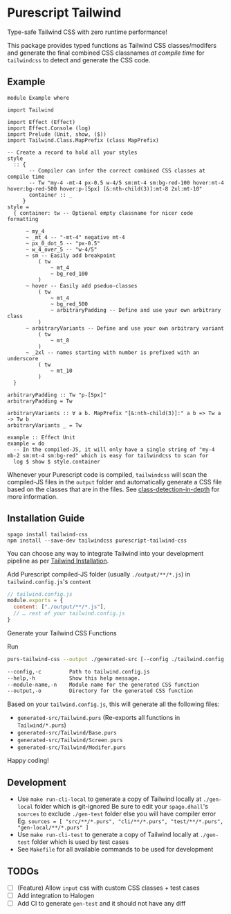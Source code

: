# Purescript Tailwind
Type-safe Tailwind CSS with zero runtime performance!

This package provides typed functions as Tailwind CSS classes/modifers
and generate the final combined CSS classnames _at compile time_ 
for `tailwindcss` to detect and generate the CSS code.

## Example
```
module Example where

import Tailwind

import Effect (Effect)
import Effect.Console (log)
import Prelude (Unit, show, ($))
import Tailwind.Class.MapPrefix (class MapPrefix)

-- Create a record to hold all your styles
style
  :: {
       -- Compiler can infer the correct combined CSS classes at compile time
       -- Tw "my-4 -mt-4 px-0.5 w-4/5 sm:mt-4 sm:bg-red-100 hover:mt-4 hover:bg-red-500 hover:p-[5px] [&:nth-child(3)]:mt-8 2xl:mt-10"
       container :: _
     }
style =
  { container: tw -- Optional empty classname for nicer code formatting

      ~ my_4
      ~ _mt_4 -- "-mt-4" negative mt-4
      ~ px_0_dot_5 -- "px-0.5"
      ~ w_4_over_5 -- "w-4/5"
      ~ sm -- Easily add breakpoint
          ( tw
              ~ mt_4
              ~ bg_red_100
          )
      ~ hover -- Easily add pseduo-classes
          ( tw
              ~ mt_4
              ~ bg_red_500
              ~ arbitraryPadding -- Define and use your own arbitrary class
          )
      ~ arbitraryVariants -- Define and use your own arbitrary variant
          ( tw
              ~ mt_8
          )
      ~ _2xl -- names starting with number is prefixed with an underscore
          ( tw
              ~ mt_10
          )
  }

arbitraryPadding :: Tw "p-[5px]"
arbitraryPadding = Tw

arbitraryVariants :: ∀ a b. MapPrefix "[&:nth-child(3)]:" a b => Tw a -> Tw b
arbitraryVariants _ = Tw

example :: Effect Unit
example = do
  -- In the compiled-JS, it will only have a single string of "my-4 mb-2 sm:mt-4 sm:bg-red" which is easy for tailwindcss to scan for
  log $ show $ style.container

```

Whenever your Purescript code is compiled, 
`tailwindcss` will scan the compiled-JS files in the `output` folder 
and automatically generate a CSS file based on the classes that are in the files. 
See [class-detection-in-depth](https://tailwindcss.com/docs/content-configuration#class-detection-in-depth) for more information.

## Installation Guide
```
spago install tailwind-css
npm install --save-dev tailwindcss purescript-tailwind-css
```
You can choose any way to integrate Tailwind 
into your development pipeline as per [Tailwind Installation](https://tailwindcss.com/docs/installation).

Add Purescript compiled-JS folder (usually `./output/**/*.js`) in `tailwind.config.js`'s `content`

```javascript
// tailwind.config.js
module.exports = { 
  content: ["./output/**/*.js"],
  // … rest of your tailwind.config.js
}

```

Generate your Tailwind CSS Functions

Run

```bash
purs-tailwind-css --output ./generated-src [--config ./tailwind.config.js]

--config,-c         Path to tailwind.config.js
--help,-h           Show this help message.
--module-name,-n    Module name for the generated CSS function
--output,-o         Directory for the generated CSS function
```

Based on your `tailwind.config.js`, this will generate all the following files:
- `generated-src/Tailwind.purs` (Re-exports all functions in `Tailwind/*.purs`)
- `generated-src/Tailwind/Base.purs`
- `generated-src/Tailwind/Screen.purs`
- `generated-src/Tailwind/Modifer.purs`

Happy coding!

## Development
- Use `make run-cli-local` to generate a copy of Tailwind locally at `./gen-local` folder which is git-ignored
  Be sure to edit your `spago.dhall`'s `sources` to exclude `./gen-test` folder else you will have compiler error
  Eg. `sources = [ "src/**/*.purs", "cli/**/*.purs", "test/**/*.purs", "gen-local/**/*.purs" ]`
- Use `make run-cli-test` to generate a copy of Tailwind locally at `./gen-test` folder which is used by test cases
- See `Makefile` for all available commands to be used for development

## TODOs
- [ ] (Feature) Allow `input` css with custom CSS classes + test cases
- [ ] Add integration to Halogen
- [ ] Add CI to generate `gen-test` and it should not have any diff
